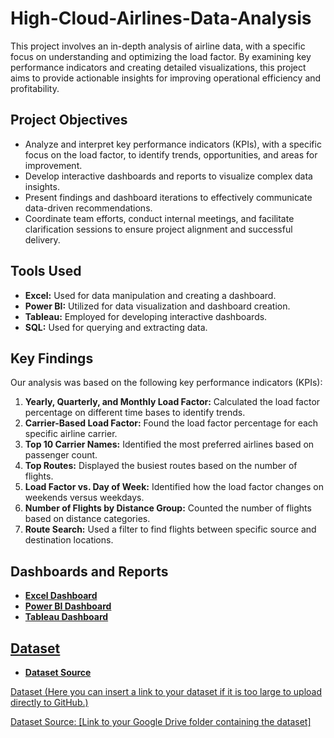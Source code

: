 # High-Cloud-Airlines-Data-Analysis

This project involves an in-depth analysis of airline data, with a specific focus on understanding and optimizing the load factor. By examining key performance indicators and creating detailed visualizations, this project aims to provide actionable insights for improving operational efficiency and profitability.

## Project Objectives
* Analyze and interpret key performance indicators (KPIs), with a specific focus on the load factor, to identify trends, opportunities, and areas for improvement.
* Develop interactive dashboards and reports to visualize complex data insights.
* Present findings and dashboard iterations to effectively communicate data-driven recommendations.
* Coordinate team efforts, conduct internal meetings, and facilitate clarification sessions to ensure project alignment and successful delivery.

## Tools Used
* **Excel:** Used for data manipulation and creating a dashboard.
* **Power BI:** Utilized for data visualization and dashboard creation.
* **Tableau:** Employed for developing interactive dashboards.
* **SQL:** Used for querying and extracting data.

## Key Findings
Our analysis was based on the following key performance indicators (KPIs):

1.  **Yearly, Quarterly, and Monthly Load Factor:** Calculated the load factor percentage on different time bases to identify trends.
2.  **Carrier-Based Load Factor:** Found the load factor percentage for each specific airline carrier.
3.  **Top 10 Carrier Names:** Identified the most preferred airlines based on passenger count.
4.  **Top Routes:** Displayed the busiest routes based on the number of flights.
5.  **Load Factor vs. Day of Week:** Identified how the load factor changes on weekends versus weekdays.
6.  **Number of Flights by Distance Group:** Counted the number of flights based on distance categories.
7.  **Route Search:** Used a filter to find flights between specific source and destination locations.

## Dashboards and Reports
* <a href="https://github.com/Johnmich1996/High-Cloud-Airlines-Data-Analysis/blob/main/Excel-Dashboard%20(1)~2.jpg"> **Excel Dashboard**
* <a href="https://github.com/Johnmich1996/High-Cloud-Airlines-Data-Analysis/blob/main/Power%20Bi-Dashboard%20(1)~2.jpg"> **Power BI Dashboard**
* <a href="https://github.com/Johnmich1996/High-Cloud-Airlines-Data-Analysis/blob/main/Tableau-Dashboard%20(1)~2.jpg"> **Tableau Dashboard**

## Dataset

* <a href="https://drive.google.com/drive/folders/1e1cpbkYNisfaWP-CjQHA55Gqvw_qxjib?usp=drive_link"> **Dataset Source**

Dataset
(Here you can insert a link to your dataset if it is too large to upload directly to GitHub.)

Dataset Source: [Link to your Google Drive folder containing the dataset]

